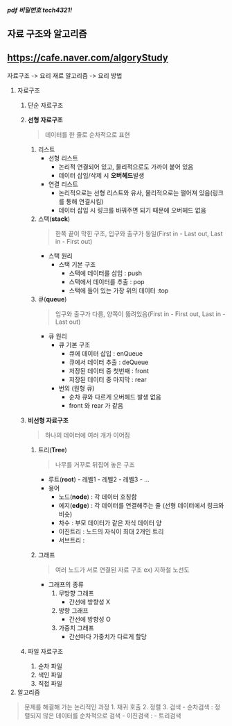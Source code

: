 ##### pdf 비밀번호 tech4321!  
## 자료 구조와 알고리즘
## https://cafe.naver.com/algoryStudy

자료구조 -> 요리 재료
알고리즘 -> 요리 방법

1. 자료구조
    1. 단순 자료구조
    2. **선형 자료구조**
        > 데이터를 한 줄로 순차적으로 표현
        
        1. 리스트
            * 선형 리스트
                - 논리적 연결되어 있고, 물리적으로도 가까이 붙어 있음
                - 데이터 삽입/삭제 시 **오버헤드**발생
            * 연결 리스트
                - 논리적으로는 선형 리스트와 유사, 물리적으로는 떨어져 있음(링크를 통해 연결시킴)
                - 데이터 삽입 시 링크를 바꿔주면 되기 때문에 오버헤드 없음
        2. 스택(**stack**)
            > 한쪽 끝이 막힌 구조, 입구와 출구가 동일(First in - Last out, Last in - First out)
            * 스택 원리
                * 스택 기본 구조
                    - 스택에 데이터를 삽입 : push
                    - 스택에서 데이터를 추출 : pop
                    - 스택에 들어 있는 가장 위의 데이터 :top
        3. 큐(**queue**)
            > 입구와 출구가 다름, 양쪽이 뚫려있음(First in - First out, Last in - Last out)
            * 큐 원리
                * 큐 기본 구조 
                    - 큐에 데이터 삽입 : enQueue
                    - 큐에서 데이터 추출 : deQueue
                    - 저장된 데이터 중 첫번째 : front
                    - 저장된 데이터 중 마지막 : rear 
                * 번외 (원형 큐)
                    - 순차 큐와 다르게 오버헤드 발생 없음
                    - front 와 rear 가 같음
    3. **비선형 자료구조**
        > 하나의 데이터에 여러 개가 이어짐
        1. 트리(**Tree**)
            > 나무를 거꾸로 뒤집어 놓은 구조
            * 루트(**root**) - 레벨1 - 레벨2 - 레벨3 - ...
            * 용어 
                - 노드(**node**) : 각 데이터 호칭함
                - 에지(**edge**) : 각 데이터를 연결해주는 줄 (선형 데이터에서 링크와 비슷)
                - 차수 : 부모 데이터가 같은 자식 데이터 양
                - 이진트리 : 노드의 자식이 최대 2개인 트리
                - 서브트리 : 

        2. 그래프
            > 여러 노드가 서로 연결된 자료 구조 ex) 지하철 노선도
            * 그래프의 종류
                1. 무방향 그래프 
                    * 간선에 방향성 X
                2. 방향 그래프
                    * 간선에 방향성 O
                3. 가중치 그래프
                    * 간선마다 가중치가 다르게 할당
    4. 파일 자료구조
        1. 순차 파일
        2. 색인 파일
        3. 직접 파일
2. 알고리즘
> 문제를 해결해 가는 논리적인 과정
    1. 재귀 호출
    2. 정렬
    3. 검색
        - 순차검색 : 정렬되지 않은 데이터를 순차적으로 검색
        - 이진검색 :
        - 트리검색

